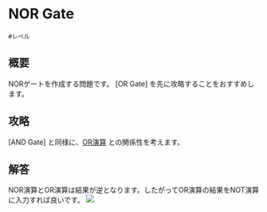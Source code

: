 # NOR Gate

`#レベル`

## 概要

NORゲートを作成する問題です。
[OR Gate] を先に攻略することをおすすめします。

## 攻略

[AND Gate] と同様に、[OR演算](#or_gate) との関係性を考えます。

## 解答

NOR演算とOR演算は結果が逆となります。したがってOR演算の結果をNOT演算に入力すれば良いです。
![](https://gyazo.com/5ce4d0c65f37e46e1da72e08f56a6213)